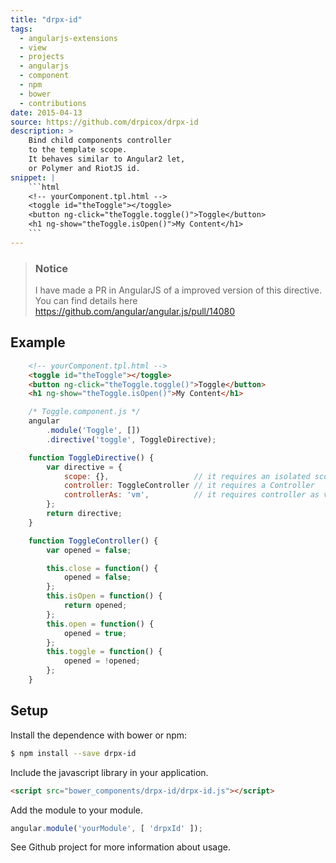 ```yaml
---
title: "drpx-id"
tags:
  - angularjs-extensions
  - view
  - projects
  - angularjs
  - component
  - npm
  - bower
  - contributions
date: 2015-04-13
source: https://github.com/drpicox/drpx-id
description: >
    Bind child components controller
    to the template scope.
    It behaves similar to Angular2 let,
    or Polymer and RiotJS id.
snippet: |
    ```html
    <!-- yourComponent.tpl.html -->
    <toggle id="theToggle"></toggle>
    <button ng-click="theToggle.toggle()">Toggle</button>
    <h1 ng-show="theToggle.isOpen()">My Content</h1>
    ```
---
```


> ### Notice
> 
> I have made a PR in AngularJS of a improved version of this directive. 
> You can find details here https://github.com/angular/angular.js/pull/14080


Example
-------

```html
    <!-- yourComponent.tpl.html -->
    <toggle id="theToggle"></toggle>
    <button ng-click="theToggle.toggle()">Toggle</button>
    <h1 ng-show="theToggle.isOpen()">My Content</h1>
```


```javascript
    /* Toggle.component.js */
    angular
        .module('Toggle', [])
        .directive('toggle', ToggleDirective);

    function ToggleDirective() {
        var directive = {
            scope: {},                   // it requires an isolated scope
            controller: ToggleController // it requires a Controller
            controllerAs: 'vm',          // it requires controller as vm
        };
        return directive;
    }

    function ToggleController() {
        var opened = false;

        this.close = function() {
            opened = false;
        };
        this.isOpen = function() {
            return opened;
        };
        this.open = function() {
            opened = true;
        };
        this.toggle = function() {
            opened = !opened;
        };
    }
```


## Setup

Install the dependence with bower or npm:

```bash
$ npm install --save drpx-id
```

Include the javascript library in your application.

```html
<script src="bower_components/drpx-id/drpx-id.js"></script>
```

Add the module to your module.

```javascript
angular.module('yourModule', [ 'drpxId' ]);
```

See Github project for more information about usage.
